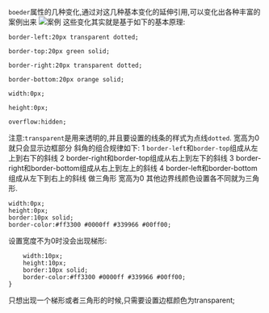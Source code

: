 `boeder`属性的几种变化,通过对这几种基本变化的延伸引用,可以变化出各种丰富的案例出来
![案例](https://images.cnblogs.com/cnblogs_com/binyong/bordr1.gif)
这些变化其实就是基于如下的基本原理:
```
border-left:20px transparent dotted;

border-top:20px green solid;

border-right:20px transparent dotted;

border-bottom:20px orange solid;

width:0px;

height:0px;

overflow:hidden;
```
注意:`transparent`是用来透明的,并且要设置的线条的样式为点线`dotted`.
宽高为0 就只会显示边框部分
斜角的组合规律如下:
1 `border-left`和`border-top`组成从左上到右下的斜线
2 border-right和border-top组成从右上到左下的斜线
3 border-right和border-bottom组成从右上到左上的斜线
4 border-left和border-bottom组成从左下到右上的斜线
做三角形
宽高为0 其他边界线颜色设置各不同就为三角形.
```
width:0px;
height:0px;
border:10px solid;
border-color:#ff3300 #0000ff #339966 #00ff00;
```
设置宽度不为0时没会出现梯形:
```{
    width:10px; 
    height:10px; 
    border:10px solid; 
    border-color:#ff3300 #0000ff #339966 #00ff00;
}
```
只想出现一个梯形或者三角形的时候,只需要设置边框颜色为transparent;